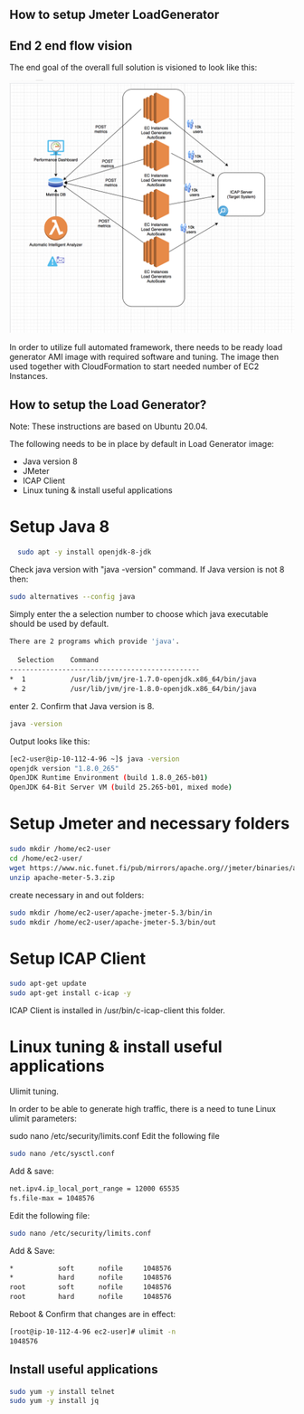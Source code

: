 ## How to setup Jmeter LoadGenerator

## End 2 end flow vision
The end goal of the overall full solution is visioned to look like this:

![vm_load_vision](img/virtual_machine_based_load_vision.png)

In order to utilize full automated framework, there needs to be ready load generator AMI image with required software and tuning. The image then used together with CloudFormation to start needed number of EC2 Instances. 


## How to setup the Load Generator?

Note: These instructions are based on Ubuntu 20.04.

The following needs to be in place by default in Load Generator image:

- Java version 8
- JMeter  
- ICAP Client
- Linux tuning & install useful applications

# Setup Java 8 

```bash
  sudo apt -y install openjdk-8-jdk
```
Check java version with "java -version" command. 
If Java version is not 8 then:

```bash
sudo alternatives --config java
```
Simply enter the a selection number to choose which java executable should be used by default.
```bash
There are 2 programs which provide 'java'.

  Selection    Command
-----------------------------------------------
*  1           /usr/lib/jvm/jre-1.7.0-openjdk.x86_64/bin/java
 + 2           /usr/lib/jvm/jre-1.8.0-openjdk.x86_64/bin/java
```
enter 2.
Confirm that Java version is 8.

```bash
java -version
```
Output looks like this:
```bash
[ec2-user@ip-10-112-4-96 ~]$ java -version
openjdk version "1.8.0_265"
OpenJDK Runtime Environment (build 1.8.0_265-b01)
OpenJDK 64-Bit Server VM (build 25.265-b01, mixed mode)
```
# Setup Jmeter and necessary folders

```bash
sudo mkdir /home/ec2-user
cd /home/ec2-user/
wget https://www.nic.funet.fi/pub/mirrors/apache.org//jmeter/binaries/apache-jmeter-5.3.zip
unzip apache-meter-5.3.zip
```
create necessary in and out folders:
```bash
sudo mkdir /home/ec2-user/apache-jmeter-5.3/bin/in
sudo mkdir /home/ec2-user/apache-jmeter-5.3/bin/out
```

# Setup ICAP Client

```bash
sudo apt-get update
sudo apt-get install c-icap -y
```
ICAP Client is installed in /usr/bin/c-icap-client this folder.

# Linux tuning & install useful applications

Ulimit tuning.

In order to be able to generate high traffic, there is a need to tune Linux ulimit parameters:

sudo nano /etc/security/limits.conf
 Edit the following file
 ```bash
 sudo nano /etc/sysctl.conf
```
Add & save:
```bash
net.ipv4.ip_local_port_range = 12000 65535
fs.file-max = 1048576
```
Edit the following file:
 ```bash
sudo nano /etc/security/limits.conf
```
Add & Save:
```bash
*           soft      nofile     1048576
*           hard      nofile     1048576
root        soft      nofile     1048576
root        hard      nofile     1048576
```

Reboot & Confirm that changes are in effect:
```bash
[root@ip-10-112-4-96 ec2-user]# ulimit -n
1048576
```

## Install useful applications

```bash
sudo yum -y install telnet
sudo yum -y install jq 
```